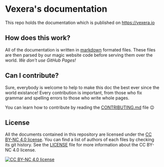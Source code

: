 # Vexera's documentation
This repo holds the documentation which is published on https://vexera.io

## How does this work?
All of the documentation is written in [markdown](https://guides.github.com/features/mastering-markdown/) formated files.
These files are then parsed by our magic website code before serving them over the world. *We don't use GitHub Pages!*

## Can I contribute?
Sure, everybody is welcome to help to make this doc the best ever since the world existance!
Every contribution is important, from those who fix grammar and spelling errors to those who write whole pages.

You can learn how to contribute by reading the [CONTRIBUTING.md](CONTRIBUTING.md) file 😉

## License
All the documents contained in this repository are licensed under the [CC BY-NC 4.0 license](https://creativecommons.org/licenses/by-nc/4.0/).
You can find a list of authors of each files by checking its git history.
See the [LICENSE](LICENSE) file for more information about the CC BY-NC 4.0 license.

[![CC BY-NC 4.0 license](https://i.creativecommons.org/l/by-nc/4.0/88x31.png)](https://creativecommons.org/licenses/by-nc/4.0/)